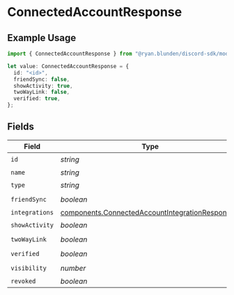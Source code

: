 # ConnectedAccountResponse

## Example Usage

```typescript
import { ConnectedAccountResponse } from "@ryan.blunden/discord-sdk/models/components";

let value: ConnectedAccountResponse = {
  id: "<id>",
  friendSync: false,
  showActivity: true,
  twoWayLink: false,
  verified: true,
};
```

## Fields

| Field                                                                                                              | Type                                                                                                               | Required                                                                                                           | Description                                                                                                        |
| ------------------------------------------------------------------------------------------------------------------ | ------------------------------------------------------------------------------------------------------------------ | ------------------------------------------------------------------------------------------------------------------ | ------------------------------------------------------------------------------------------------------------------ |
| `id`                                                                                                               | *string*                                                                                                           | :heavy_check_mark:                                                                                                 | N/A                                                                                                                |
| `name`                                                                                                             | *string*                                                                                                           | :heavy_minus_sign:                                                                                                 | N/A                                                                                                                |
| `type`                                                                                                             | *string*                                                                                                           | :heavy_check_mark:                                                                                                 | N/A                                                                                                                |
| `friendSync`                                                                                                       | *boolean*                                                                                                          | :heavy_check_mark:                                                                                                 | N/A                                                                                                                |
| `integrations`                                                                                                     | [components.ConnectedAccountIntegrationResponse](../../models/components/connectedaccountintegrationresponse.md)[] | :heavy_minus_sign:                                                                                                 | N/A                                                                                                                |
| `showActivity`                                                                                                     | *boolean*                                                                                                          | :heavy_check_mark:                                                                                                 | N/A                                                                                                                |
| `twoWayLink`                                                                                                       | *boolean*                                                                                                          | :heavy_check_mark:                                                                                                 | N/A                                                                                                                |
| `verified`                                                                                                         | *boolean*                                                                                                          | :heavy_check_mark:                                                                                                 | N/A                                                                                                                |
| `visibility`                                                                                                       | *number*                                                                                                           | :heavy_check_mark:                                                                                                 | N/A                                                                                                                |
| `revoked`                                                                                                          | *boolean*                                                                                                          | :heavy_minus_sign:                                                                                                 | N/A                                                                                                                |